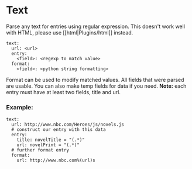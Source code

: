 # Text

Parse any text for entries using regular expression. This doesn't work well with HTML, please use [[html|Plugins/html]] instead.


    text:
      url: <url>
      entry:
        <field>: <regexp to match value>
      format:
        <field>: <python string formatting>


Format can be used to modify matched values. All fields that were parsed are usable. You can also make temp fields for data if you need.
**Note:** each entry must have at least two fields, title and url.

### Example:


    text:
      url: http://www.nbc.com/Heroes/js/novels.js
      # construct our entry with this data
      entry:
        title: novelTitle = "(.*)"
        url: novelPrint = "(.*)"
      # further format entry
      format:
        url: http://www.nbc.com%(url)s

